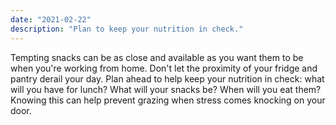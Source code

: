```yaml
---
date: "2021-02-22"
description: "Plan to keep your nutrition in check."
---
```


Tempting snacks can be as close and available as you want them to be when you're working from home. Don't let the proximity of your fridge and pantry derail your day. Plan ahead to help keep your nutrition in check: what will you have for lunch? What will your snacks be? When will you eat them? Knowing this can help prevent grazing when stress comes knocking on your door.
